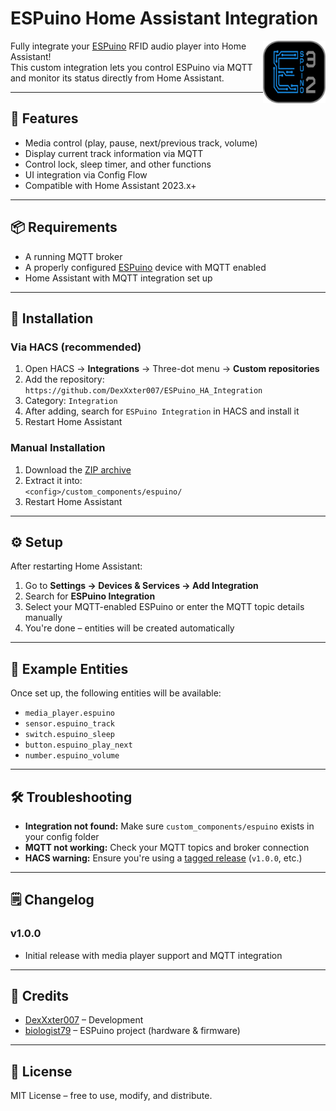 # ESPuino Home Assistant Integration

<img src="https://raw.githubusercontent.com/DexXxter007/ESPuino_HA_Integration/main/custom_components/espuino/icon.png" width="100" align="right" />

Fully integrate your [ESPuino](https://github.com/biologist79/ESPuino) RFID audio player into Home Assistant!  
This custom integration lets you control ESPuino via MQTT and monitor its status directly from Home Assistant.

---

## 🔧 Features

- Media control (play, pause, next/previous track, volume)
- Display current track information via MQTT
- Control lock, sleep timer, and other functions
- UI integration via Config Flow
- Compatible with Home Assistant 2023.x+

---

## 📦 Requirements

- A running MQTT broker
- A properly configured [ESPuino](https://github.com/biologist79/ESPuino) device with MQTT enabled
- Home Assistant with MQTT integration set up

---

## 🚀 Installation

### Via HACS (recommended)

1. Open HACS → **Integrations** → Three-dot menu → **Custom repositories**
2. Add the repository: `https://github.com/DexXxter007/ESPuino_HA_Integration`
3. Category: `Integration`
4. After adding, search for `ESPuino Integration` in HACS and install it
5. Restart Home Assistant

### Manual Installation

1. Download the [ZIP archive](https://github.com/DexXxter007/ESPuino_HA_Integration/archive/refs/heads/main.zip)
2. Extract it into:  
   `<config>/custom_components/espuino/`
3. Restart Home Assistant

---

## ⚙️ Setup

After restarting Home Assistant:

1. Go to **Settings → Devices & Services → Add Integration**
2. Search for **ESPuino Integration**
3. Select your MQTT-enabled ESPuino or enter the MQTT topic details manually
4. You're done – entities will be created automatically

---

## 🧪 Example Entities

Once set up, the following entities will be available:

- `media_player.espuino`
- `sensor.espuino_track`
- `switch.espuino_sleep`
- `button.espuino_play_next`
- `number.espuino_volume`

---

## 🛠️ Troubleshooting

- **Integration not found:** Make sure `custom_components/espuino` exists in your config folder
- **MQTT not working:** Check your MQTT topics and broker connection
- **HACS warning:** Ensure you're using a [tagged release](https://github.com/DexXxter007/ESPuino_HA_Integration/releases) (`v1.0.0`, etc.)

---

## 🗒️ Changelog

### v1.0.0
- Initial release with media player support and MQTT integration

---

## 👤 Credits

- [DexXxter007](https://github.com/DexXxter007) – Development
- [biologist79](https://github.com/biologist79/ESPuino) – ESPuino project (hardware & firmware)

---

## 🪪 License

MIT License – free to use, modify, and distribute.
